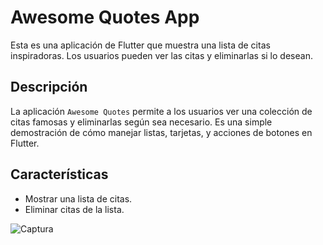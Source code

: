 # Awesome Quotes App

Esta es una aplicación de Flutter que muestra una lista de citas inspiradoras. Los usuarios pueden ver las citas y eliminarlas si lo desean.

## Descripción

La aplicación `Awesome Quotes` permite a los usuarios ver una colección de citas famosas y eliminarlas según sea necesario. Es una simple demostración de cómo manejar listas, tarjetas, y acciones de botones en Flutter.

## Características

- Mostrar una lista de citas.
- Eliminar citas de la lista.

![Captura](https://github.com/Piers18/QuotesList/assets/107908190/9ad55c91-d316-4c91-a41b-a046e6d4fdc5)
